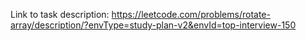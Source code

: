 Link to task description: https://leetcode.com/problems/rotate-array/description/?envType=study-plan-v2&envId=top-interview-150
